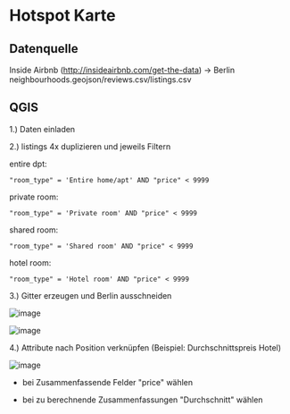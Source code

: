 # Hotspot Karte

## Datenquelle

Inside Airbnb (http://insideairbnb.com/get-the-data) -> Berlin neighbourhoods.geojson/reviews.csv/listings.csv

## QGIS

1.) Daten einladen

2.) listings 4x duplizieren und jeweils Filtern

entire dpt:
```
"room_type" = 'Entire home/apt' AND "price" < 9999
```

private room:
```
"room_type" = 'Private room' AND "price" < 9999
```

shared room:
```
"room_type" = 'Shared room' AND "price" < 9999
```

hotel room:
```
"room_type" = 'Hotel room' AND "price" < 9999
```

3.) Gitter erzeugen und Berlin ausschneiden

![image](https://github.com/caaarlito/DTM/assets/134683878/b50ff1f6-d8a7-4b77-9a81-96e02e781837)

![image](https://github.com/caaarlito/DTM/assets/134683878/926fc6dd-5a75-43e3-9d5c-b9352c1f7a3c)

4.) Attribute nach Position verknüpfen (Beispiel: Durchschnittspreis Hotel)

![image](https://github.com/caaarlito/DTM/assets/134683878/c308a873-f99b-4958-a7c1-28ae58e0dc31)

- bei Zusammenfassende Felder "price" wählen

- bei zu berechnende Zusammenfassungen "Durchschnitt" wählen


